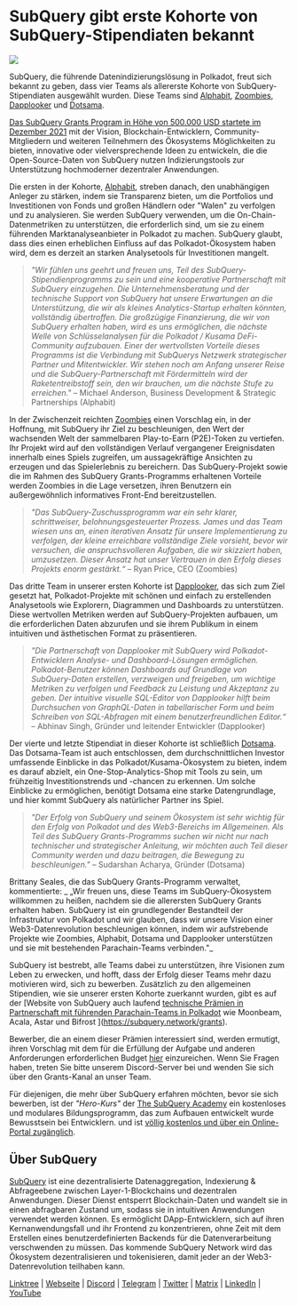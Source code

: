 # SubQuery gibt erste Kohorte von SubQuery-Stipendiaten bekannt

![](https://miro.medium.com/max/1400/1*qp0hhPcvodDIMmVScohSnw.png)

SubQuery, die führende Datenindizierungslösung in Polkadot, freut sich bekannt zu geben, dass vier Teams als allererste Kohorte von SubQuery-Stipendiaten ausgewählt wurden. Diese Teams sind [Alphabit](https://www.polkadata.xyz/), [Zoombies](https://zoombies.world), [Dapplooker](https://dapplooker.com/) und [Dotsama](http://dotsama.ai/).

[Das SubQuery Grants Program in Höhe von 500.000 USD startete im Dezember 2021](./20211222-grants.md) mit der Vision, Blockchain-Entwicklern, Community-Mitgliedern und weiteren Teilnehmern des Ökosystems Möglichkeiten zu bieten, innovative oder vielversprechende Ideen zu entwickeln, die die Open-Source-Daten von SubQuery nutzen Indizierungstools zur Unterstützung hochmoderner dezentraler Anwendungen.

Die ersten in der Kohorte, [Alphabit](https://www.polkadata.xyz/), streben danach, den unabhängigen Anleger zu stärken, indem sie Transparenz bieten, um die Portfolios und Investitionen von Fonds und großen Händlern oder "Walen" zu verfolgen und zu analysieren. Sie werden SubQuery verwenden, um die On-Chain-Datenmetriken zu unterstützen, die erforderlich sind, um sie zu einem führenden Marktanalyseanbieter in Polkadot zu machen. SubQuery glaubt, dass dies einen erheblichen Einfluss auf das Polkadot-Ökosystem haben wird, dem es derzeit an starken Analysetools für Investitionen mangelt.

> _"Wir fühlen uns geehrt und freuen uns, Teil des SubQuery-Stipendienprogramms zu sein und eine kooperative Partnerschaft mit SubQuery einzugehen. Die Unternehmensberatung und der technische Support von SubQuery hat unsere Erwartungen an die Unterstützung, die wir als kleines Analytics-Startup erhalten könnten, vollständig übertroffen. Die großzügige Finanzierung, die wir von SubQuery erhalten haben, wird es uns ermöglichen, die nächste Welle von Schlüsselanalysen für die Polkadot / Kusama DeFi-Community aufzubauen. Einer der wertvollsten Vorteile dieses Programms ist die Verbindung mit SubQuerys Netzwerk strategischer Partner und Mitentwickler. Wir stehen noch am Anfang unserer Reise und die SubQuery-Partnerschaft mit Fördermitteln wird der Raketentreibstoff sein, den wir brauchen, um die nächste Stufe zu erreichen."_ – Michael Anderson, Business Development & Strategic Partnerships (Alphabit)

In der Zwischenzeit reichten [Zoombies](https://zoombies.world/) einen Vorschlag ein, in der Hoffnung, mit SubQuery ihr Ziel zu beschleunigen, den Wert der wachsenden Welt der sammelbaren Play-to-Earn (P2E)-Token zu vertiefen. Ihr Projekt wird auf den vollständigen Verlauf vergangener Ereignisdaten innerhalb eines Spiels zugreifen, um aussagekräftige Ansichten zu erzeugen und das Spielerlebnis zu bereichern. Das SubQuery-Projekt sowie die im Rahmen des SubQuery Grants-Programms erhaltenen Vorteile werden Zoombies in die Lage versetzen, ihren Benutzern ein außergewöhnlich informatives Front-End bereitzustellen.

> _"Das SubQuery-Zuschussprogramm war ein sehr klarer, schrittweiser, belohnungsgesteuerter Prozess. James und das Team wiesen uns an, einen iterativen Ansatz für unsere Implementierung zu verfolgen, der kleine erreichbare vollständige Ziele vorsieht, bevor wir versuchen, die anspruchsvolleren Aufgaben, die wir skizziert haben, umzusetzen. Dieser Ansatz hat unser Vertrauen in den Erfolg dieses Projekts enorm gestärkt.“_ – Ryan Price, CEO (Zoombies)

Das dritte Team in unserer ersten Kohorte ist [Dapplooker](https://dapplooker.com/), das sich zum Ziel gesetzt hat, Polkadot-Projekte mit schönen und einfach zu erstellenden Analysetools wie Explorern, Diagrammen und Dashboards zu unterstützen. Diese wertvollen Metriken werden auf SubQuery-Projekten aufbauen, um die erforderlichen Daten abzurufen und sie ihrem Publikum in einem intuitiven und ästhetischen Format zu präsentieren.

> _"Die Partnerschaft von Dapplooker mit SubQuery wird Polkadot-Entwicklern Analyse- und Dashboard-Lösungen ermöglichen. Polkadot-Benutzer können Dashboards auf Grundlage von SubQuery-Daten erstellen, verzweigen und freigeben, um wichtige Metriken zu verfolgen und Feedback zu Leistung und Akzeptanz zu geben. Der intuitive visuelle SQL-Editor von Dapplooker hilft beim Durchsuchen von GraphQL-Daten in tabellarischer Form und beim Schreiben von SQL-Abfragen mit einem benutzerfreundlichen Editor.“_ – Abhinav Singh, Gründer und leitender Entwickler (Dapplooker)

Der vierte und letzte Stipendiat in dieser Kohorte ist schließlich [Dotsama](http://dotsama.ai/). Das Dotsama-Team ist auch entschlossen, dem durchschnittlichen Investor umfassende Einblicke in das Polkadot/Kusama-Ökosystem zu bieten, indem es darauf abzielt, ein One-Stop-Analytics-Shop mit Tools zu sein, um frühzeitig Investitionstrends und -chancen zu erkennen. Um solche Einblicke zu ermöglichen, benötigt Dotsama eine starke Datengrundlage, und hier kommt SubQuery als natürlicher Partner ins Spiel.

> _"Der Erfolg von SubQuery und seinem Ökosystem ist sehr wichtig für den Erfolg von Polkadot und des Web3-Bereichs im Allgemeinen. Als Teil des SubQuery Grants-Programms suchen wir nicht nur nach technischer und strategischer Anleitung, wir möchten auch Teil dieser Community werden und dazu beitragen, die Bewegung zu beschleunigen."_ – Sudarshan Acharya, Gründer (Dotsama)

Brittany Seales, die das SubQuery Grants-Programm verwaltet, kommentierte: _ „Wir freuen uns, diese Teams im SubQuery-Ökosystem willkommen zu heißen, nachdem sie die allerersten SubQuery Grants erhalten haben. SubQuery ist ein grundlegender Bestandteil der Infrastruktur von Polkadot und wir glauben, dass wir unsere Vision einer Web3-Datenrevolution beschleunigen können, indem wir aufstrebende Projekte wie Zoombies, Alphabit, Dotsama und Dapplooker unterstützen und sie mit bestehenden Parachain-Teams verbinden."_

SubQuery ist bestrebt, alle Teams dabei zu unterstützen, ihre Visionen zum Leben zu erwecken, und hofft, dass der Erfolg dieser Teams mehr dazu motivieren wird, sich zu bewerben. Zusätzlich zu den allgemeinen Stipendien, wie sie unserer ersten Kohorte zuerkannt wurden, gibt es auf der [Website von SubQuery auch laufend [technische Prämien in Partnerschaft mit führenden Parachain-Teams in Polkadot](./20220127-grants-bounties.md) wie Moonbeam, Acala, Astar und Bifrost ](https://subquery.network/grants).

Bewerber, die an einem dieser Prämien interessiert sind, werden ermutigt, ihren Vorschlag mit dem für die Erfüllung der Aufgabe und anderen Anforderungen erforderlichen Budget [hier](https://docs.google.com/forms/d/e/1FAIpQLSfmMazkebKwNTWThBkVGaxf2Bg8s4aWZ0ZhwiMCtc9kv4sJHQ/viewform) einzureichen. Wenn Sie Fragen haben, treten Sie bitte unserem Discord-Server bei und wenden Sie sich über den Grants-Kanal an unser Team.

Für diejenigen, die mehr über SubQuery erfahren möchten, bevor sie sich bewerben, ist der _"Hero-Kurs"_ der [The SubQuery Academy](./20211018-subquery-launches-the-subquery-academy.md) ein kostenloses und modulares Bildungsprogramm, das zum Aufbauen entwickelt wurde Bewusstsein bei Entwicklern. und ist [völlig kostenlos und über ein Online-Portal zugänglich](https://subquery.coassemble.com/unlock/dOKZW6O#/).

## Über SubQuery

[SubQuery](https://subquery.network) ist eine dezentralisierte Datenaggregation, Indexierung & Abfrageebene zwischen Layer-1-Blockchains und dezentralen Anwendungen. Dieser Dienst entsperrt Blockchain-Daten und wandelt sie in einen abfragbaren Zustand um, sodass sie in intuitiven Anwendungen verwendet werden können. Es ermöglicht DApp-Entwicklern, sich auf ihren Kernanwendungsfall und ihr Frontend zu konzentrieren, ohne Zeit mit dem Erstellen eines benutzerdefinierten Backends für die Datenverarbeitung verschwenden zu müssen. Das kommende SubQuery Network wird das Ökosystem dezentralisieren und tokenisieren, damit jeder an der Web3-Datenrevolution teilhaben kann.

​​[Linktree](https://linktr.ee/subquerynetwork) | [Webseite](https://subquery.network/) | [Discord](https://discord.com/invite/78zg8aBSMG) | [Telegram](https://t.me/subquerynetwork) | [Twitter](https://twitter.com/subquerynetwork) | [Matrix](https://matrix.to/#/#subquery:matrix.org) | [LinkedIn](https://www.linkedin.com/company/subquery) | [YouTube](https://www.youtube.com/channel/UCi1a6NUUjegcLHDFLr7CqLw)
